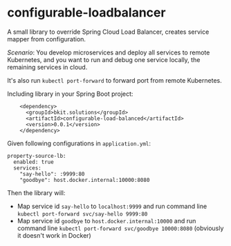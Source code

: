 # configurable-loadbalancer
A small library to override Spring Cloud Load Balancer, creates service mapper from configuration.

*Scenario*: You develop microservices and deploy all services to remote Kubernetes, and you want to run and debug one service locally, the remaining services in cloud.

It's also run `kubectl port-forward` to forward port from remote Kubernetes.

Including library in your Spring Boot project:
```
    <dependency>
      <groupId>bkit.solutions</groupId>
      <artifactId>configurable-load-balanced</artifactId>
      <version>0.0.1</version>
    </dependency>
```

Given following configurations in `application.yml`:
```
property-source-lb:
  enabled: true
  services:
    "say-hello": :9999:80
    "goodbye": host.docker.internal:10000:8080
```

Then the library will:
* Map service id `say-hello` to `localhost:9999` and run command line `kubectl port-forward svc/say-hello 9999:80`
* Map service id `goodbye` to `host.docker.internal:10000` and run command line `kubectl port-forward svc/goodbye 10000:8080` (obviously it doesn't work in Docker)
